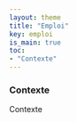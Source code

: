 ```yaml
---
layout: theme
title: "Emploi"
key: emploi
is_main: true
toc:
- "Contexte"
---
```


### Contexte
Contexte
